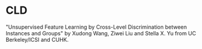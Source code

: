 # CLD
"Unsupervised Feature Learning by Cross-Level Discrimination between Instances and Groups" by Xudong Wang, Ziwei Liu and Stella X. Yu from UC Berkeley/ICSI and CUHK.
